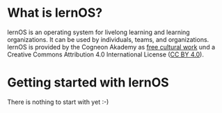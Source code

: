 ﻿# What is lernOS?lernOS is an operating system for livelong learning and learning organizations. It can be used by individuals, teams, and organizations. lernOS is provided by the Cogneon Akademy as [free cultural work](https://creativecommons.org/share-your-work/public-domain/freeworks/) und a Creative Commons Attribution 4.0 International License ([CC BY 4.0](https://creativecommons.org/licenses/by/4.0/)).# Getting started with lernOSThere is nothing to start with yet :-)